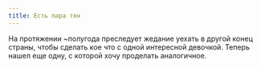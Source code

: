 ```yaml
---
title: Есть пара тян
---
```

На протяжении ~полугода преследует жедание уехать в другой конец страны, чтобы сделать кое что <i class="fa fa-music" aria-hidden="true"></i> с одной интересной девочкой. Теперь нашел еще одну, с которой хочу проделать аналогичное.
